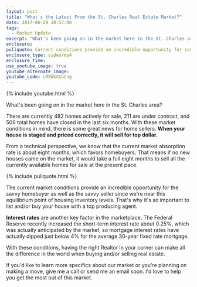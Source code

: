 ```yaml
---
layout: post
title: "What's the Latest From the St. Charles Real Estate Market?"
date: 2017-06-29 10:57:00
tags:
  - Market Update
excerpt: "What's been going on in the market here in the St. Charles area?"
enclosure:
pullquote: Current conditions provide an incredible opportunity for savvy homebuyers and sellers alike.
enclosure_type: video/mp4
enclosure_time:
use_youtube_image: true
youtube_alternate_image:
youtube_code: LM5WkXXuCng
---
```



{% include youtube.html %}

What's been going on in the market here in the St. Charles area?

There are currently 482 homes actively for sale, 211 are under contract, and 506 total homes have closed in the last six months. With these market conditions in mind, there is some great news for home sellers. **When your house is staged and priced correctly, it will sell for top dollar.**

From a technical perspective, we know that the current market absorption rate is about eight months, which favors homebuyers. That means if no new houses came on the market, it would take a full eight months to sell all the currently available homes for sale at the present pace.

{% include pullquote.html %}

The current market conditions provide an incredible opportunity for the savvy homebuyer as well as the savvy seller since we're near this equilibrium point of housing inventory levels. That's why it's so important to list and/or buy your house with a top producing agent.

**Interest rates** are another key factor in the marketplace. The Federal Reserve recently increased the short-term interest rate about 0.25%, which was actually anticipated by the market, so mortgage interest rates have actually dipped just below 4% for the average 30-year fixed rate mortgage.

With these conditions, having the right Realtor in your corner can make all the difference in the world when buying and/or selling real estate.

If you'd like to learn more specifics about our market or you're planning on making a move, give me a call or send me an email soon. I'd love to help you get the most out of this market.